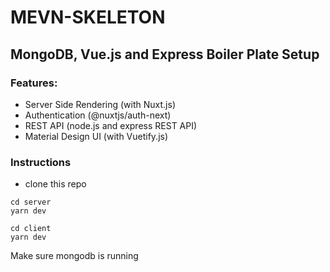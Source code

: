 # MEVN-SKELETON

## MongoDB, Vue.js and Express Boiler Plate Setup

### Features:
- Server Side Rendering (with Nuxt.js)
- Authentication (@nuxtjs/auth-next)
- REST API (node.js and express REST API)
- Material Design UI (with Vuetify.js)

### Instructions
- clone this repo

```
cd server
yarn dev
```

```
cd client
yarn dev
```

Make sure mongodb is running